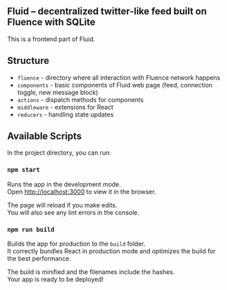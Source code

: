 ## Fluid – decentralized twitter-like feed built on Fluence with SQLite

This is a frontend part of Fluid.

## Structure

- `fluence` - directory where all interaction with Fluence network happens
- `components` - basic components of Fluid web page (feed, connection toggle, new message block)
- `actions` - dispatch methods for components
- `middleware` - extensions for React
- `reducers` - handling state updates

## Available Scripts

In the project directory, you can run:

### `npm start`

Runs the app in the development mode.<br>
Open [http://localhost:3000](http://localhost:3000) to view it in the browser.

The page will reload if you make edits.<br>
You will also see any lint errors in the console.

### `npm run build`

Builds the app for production to the `build` folder.<br>
It correctly bundles React in production mode and optimizes the build for the best performance.

The build is minified and the filenames include the hashes.<br>
Your app is ready to be deployed!

